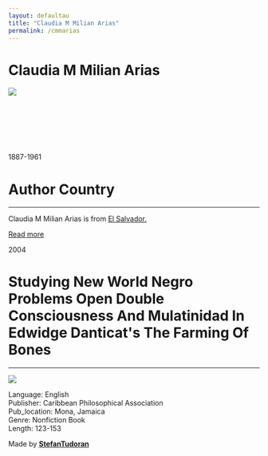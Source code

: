 ```yaml
---
layout: defaultau
title: "Claudia M Milian Arias"
permalink: /cmmarias
---
```

<!-- partial:index.partial.html -->
<div class="content">
    <h1>Claudia M Milian Arias</h1>
    <div class="quote">
        <div><img src="https://t4.ftcdn.net/jpg/03/40/12/49/360_F_340124934_bz3pQTLrdFpH92ekknuaTHy8JuXgG7fi.jpg" class="logo"></div>
    </div>
    <div class="timeline">
        <div style="padding-bottom:100px;"></div>
        <div class="block">
            <div class="date right"><p class="right"> 1887-1961 </p></div>
            <div class="dot"></div>
            <div class="left first">
            <div class="author_country">
                <h1>Author Country</h1><hr>
            <div class="aclocation"><p>Claudia M Milian Arias is from <a href="http://localhost:4000/30">El Salvador.</a></p></div>
                <div class="acreadmore"><a href="https://en.wikipedia.org/wiki/Claudia_Millian" target="_blank">Read more</a></div>
            </div>
            </div>
        </div>
        <div class="block">
            <div class="date left"><p class="left">2004</p></div>
            <div class="dot"></div>
            <div class="right">
                <h1>Studying New World Negro Problems Open Double Consciousness And Mulatinidad In Edwidge Danticat's The Farming Of Bones</h1><hr>
                <p><img src="https://upload.wikimedia.org/wikipedia/en/9/92/Clrjamescover1.gif"></p>
                <p>
                Language: English<br/>
                Publisher: Caribbean Philosophical Association<br/>
                Pub_location: Mona, Jamaica<br/>
                Genre: Nonfiction Book<br/>
                Length: 123-153</p>
            </div>
        </div>
        <div id="footer">
        <p id="copyright">Made by&nbsp;<strong><a href="https://www.linkedin.com/in/nicolae-stefan-tudoran-b02291127/" target="_blank">StefanTudoran</a></strong></p>
    </div>
</div>
<!-- partial -->
  <script src='https://cdnjs.cloudflare.com/ajax/libs/jquery/3.1.1/jquery.min.js'></script><script  src="assets/js/authorscript.js"></script>
